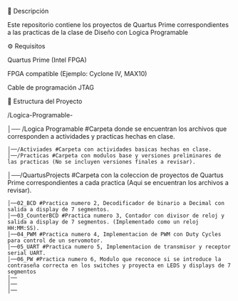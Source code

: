 📌 Descripción

Este repositorio contiene los proyectos de Quartus Prime correspondientes a las practicas de la clase de Diseño con Logica Programable 

⚙️ Requisitos

Quartus Prime (Intel FPGA)

FPGA compatible (Ejemplo: Cyclone IV, MAX10)

Cable de programación JTAG

📂 Estructura del Proyecto

/Logica-Programable-

│── /Logica Programable #Carpeta donde se encuentran los archivos que corresponden a actividades y practicas hechas en clase.

    │──/Activiades #Carpeta con actividades basicas hechas en clase.
    │──/Practicas #Carpeta con modulos base y versiones preliminares de las practicas (No se incluyen versiones finales a revisar).
    
│──/QuartusProjects #Carpeta con la coleccion de proyectos de Quartus Prime correspondientes a cada practica (Aqui se encuentran los archivos a revisar).

    │──02_BCD #Practica numero 2, Decodificador de binario a Decimal con salida a display de 7 segmentos.
    │──03_CounterBCD #Practica numero 3, Contador con divisor de reloj y salida a display de 7 segmentos. (Implementado como un reloj HH:MM:SS).
    │──04_PWM #Practica numero 4, Implementacion de PWM con Duty Cycles para control de un servomotor.
    │──05_UART #Practica numero 5, Implementacion de transmisor y receptor serial UART.
    │──06_PW #Practica numero 6, Modulo que reconoce si se introduce la contraseña correcta en los switches y proyecta en LEDS y displays de 7 segmentos 
    │──
    │──
    │──
